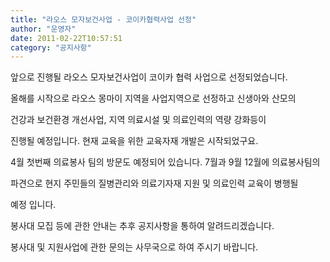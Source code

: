 ```yaml
---
title: "라오스 모자보건사업 - 코이카협력사업 선정"
author: "운영자"
date: 2011-02-22T10:57:51
category: "공지사항"
---
```


앞으로 진행될 라오스 모자보건사업이 코이카 협력 사업으로 선정되었습니다.

올해를 시작으로 라오스 몽마이 지역을 사업지역으로 선정하고 신생아와 산모의

건강과 보건환경 개선사업, 지역 의료시설 및 의료인력의 역량 강화등이

진행될 예정입니다. 현재 교육을 위한 교육자재 개발은 시작되었구요.

4월 첫번째 의료봉사 팀의 방문도 예정되어 있습니다. 7월과 9월 12월에 의료봉사팀의

파견으로 현지 주민들의 질병관리와 의료기자재 지원 및 의료인력 교육이 병행될

예정 입니다.

봉사대 모집 등에 관한 안내는 추후 공지사항을 통하여 알려드리겠습니다.

봉사대 및 지원사업에 관한 문의는 사무국으로 하여 주시기 바랍니다.
